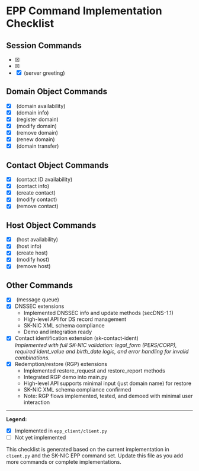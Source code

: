 # EPP Command Implementation Checklist

## Session Commands
- [x] <login>
- [x] <logout>
- [x] <hello> (server greeting)

## Domain Object Commands
- [x] <check> (domain availability)
- [x] <info> (domain info)  
- [x] <create> (register domain)  
- [x] <update> (modify domain)
- [x] <delete> (remove domain)  
- [x] <renew> (renew domain)
- [x] <transfer> (domain transfer)

## Contact Object Commands
- [x] <check> (contact ID availability)
- [x] <info> (contact info)
- [x] <create> (create contact)  
- [x] <update> (modify contact)
- [x] <delete> (remove contact)  

## Host Object Commands
- [x] <check> (host availability)
- [x] <info> (host info)
- [x] <create> (create host)
- [x] <update> (modify host)
- [x] <delete> (remove host)

## Other Commands
- [x] <poll> (message queue)
- [x] DNSSEC extensions
  - Implemented DNSSEC info and update methods (secDNS-1.1)
  - High-level API for DS record management
  - SK-NIC XML schema compliance
  - Demo and integration ready
- [x] Contact identification extension (sk-contact-ident)  
  _Implemented with full SK-NIC validation: legal_form (PERS/CORP), required ident_value and birth_date logic, and error handling for invalid combinations._
- [x] Redemption/restore (RGP) extensions
  - Implemented restore_request and restore_report methods
  - Integrated RGP demo into main.py
  - High-level API supports minimal input (just domain name) for restore
  - SK-NIC XML schema compliance confirmed
  - Note: RGP flows implemented, tested, and demoed with minimal user interaction

---

**Legend:**
- [x] Implemented in `epp_client/client.py`
- [ ] Not yet implemented

This checklist is generated based on the current implementation in `client.py` and the SK-NIC EPP command set. Update this file as you add more commands or complete implementations.
